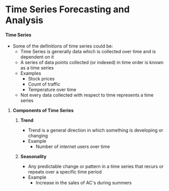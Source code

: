 # Time Series Forecasting and Analysis


#### Time Series
* Some of the definitions of time series could be:
    * Time Series is generally data which is collected over time and is dependent on it
    * A series of data points collected (or indexed) in time order is known as a time series
	* Examples
		* Stock prices
		* Count of traffic
		* Temperature over time
	* Not every data collected with respect to time represents a time series
	
1. **Components of Time Series**

	1. **Trend**
		* Trend is a general direction in which something is developing or changing
		* Example
			* Number of internet users over time
     

	2. **Seasonality**
		* Any predictable change or pattern in a time series that recurs or repeats over a specific time period
		* Example
			* Increase in the sales of AC's during summers
